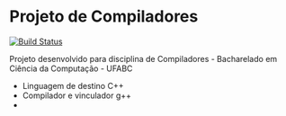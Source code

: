 # Projeto de Compiladores


[![Build Status](https://travis-ci.org/joemccann/dillinger.svg?branch=master)](https://travis-ci.org/joemccann/dillinger)

Projeto desenvolvido para disciplina de Compiladores - Bacharelado em Ciência da Computação - UFABC

- Linguagem de destino C++
- Compilador e vinculador g++
- 

